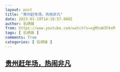 ```yaml
---
layout: post
title: "贵州赶年场，热闹非凡"
date: 2023-01-19T14:18:57.000Z
author: 石炳鋒
from: https://www.youtube.com/watch?v=vgMVuW3F4sM
tags: [ 石炳锋 ]
comments: True
categories: [ 石炳锋 ]
---
```

<!--1674137937000-->
[贵州赶年场，热闹非凡](https://www.youtube.com/watch?v=vgMVuW3F4sM)
------

<div>

</div>
